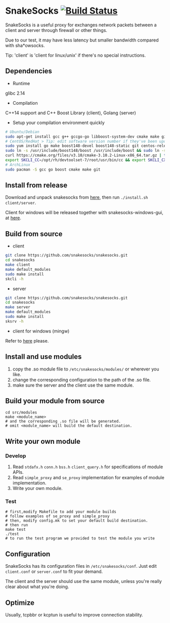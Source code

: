 # SnakeSocks [![Build Status](https://travis-ci.org/SnakeSocks/snakesocks.svg?branch=master)](https://travis-ci.org/SnakeSocks/snakesocks)

SnakeSocks is a useful proxy for exchanges network packets between a client and server through firewall or other things. 

Due to our test, it may have less latency but smaller bandwidth compared with sha*owsocks.

Tip: 'client' is 'client for linux/unix' if there's no special instructions.

## Dependencies

- Runtime

glibc 2.14

- Compilation

C++14 support and C++ Boost Library (client), Golang (server)

- Setup your compilation environment quickly

```sh
# Ubuntu/Debian
sudo apt-get install gcc g++ gccgo-go libboost-system-dev cmake make git
# CentOS/RedHat > Tip: edit software version number if they've been updated.
sudo yum install go make boost148-devel boost148-static git centos-release-scl && sudo yum install devtoolset-7-gcc-c++ # Tip: you can provide gcc7 in other way if you prefer.
sudo ln -s /usr/include/boost148/boost /usr/include/boost && sudo ln -s /usr/lib64/boost148/libboost_system.a /usr/lib/libboost_system.a # So that cmake can find boost.
curl https://cmake.org/files/v3.10/cmake-3.10.2-Linux-x86_64.tar.gz | tar -xvzf - && export PATH=$PATH:$(pwd)/cmake-3.10.2-Linux-x86_64/bin/ # cmake in yum repo is too old.
export SKCLI_CC=/opt/rh/devtoolset-7/root/usr/bin/cc && export SKCLI_CXX=/opt/rh/devtoolset-7/root/usr/bin/c++ # Providing gcc6/7/8 here is OK.
# ArchLinux
sudo pacman -S gcc go boost cmake make git
```

## Install from release

Download and unpack snakesocks from [here](https://github.com/snakesocks/snakesocks/releases), then run `./install.sh client/server`.

Client for windows will be released together with snakesocks-windows-gui, at [here](https://github.com/snakesocks/snakesocks-windows).

## Build from source

- client

```sh
git clone https://github.com/snakesocks/snakesocks.git
cd snakesocks
make client
make default_modules
sudo make install
skcli -h
```

- server

```sh
git clone https://github.com/snakesocks/snakesocks.git
cd snakesocks
make server
make default_modules
sudo make install
sksrv -h
```

- client for windows (mingw)

Refer to [here](https://github.com/snakesocks/snakesocks-windows) please.

## Install and use modules

1. copy the .so module file to `/etc/snakesocks/modules/` or wherever you like.
2. change the corresponding configuration to the path of the .so file.
3. make sure the server and the client use the same module.

## Build your module from source

```shell
cd src/modules
make <module_name>
# and the corresponding .so file will be generated.
# omit <module_name> will build the default destination.
```

## Write your own module

### Develop

1. Read `stdafx.h` `conn.h` `bss.h` `client_query.h` for specifications of module APIs.
2. Read `simple_proxy` and `se_proxy` implementation for examples of module implementation.
3. Write your own module.

### Test

```shell
# first,modify Makefile to add your module builds
# follow examples of se_proxy and simple_proxy
# then, modify config.mk to set your default build destination.
# then run
make test
./test
# to run the test program we provided to test the module you write
```

## Configuration

SnakeSocks has its configuration files in `/etc/snakesocks/conf`. Just edit `client.conf` or `server.conf` to fit your demand.

The client and the server should use the same module, unless you're really clear about what you're doing.

## Optimize

Usually, tcpbbr or kcptun is useful to improve connection stability.

